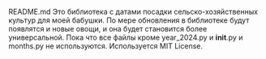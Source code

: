 README.md
Это библиотека с датами посадки сельско-хозяйственных культур для моей бабушки.
По мере обновления в библиотеке будут появлятся и новые овощи, и она будет становится более универсальной.
Пока что все файлы кроме year_2024.py и __init__.py и months.py не используются.
Используется MIT License.